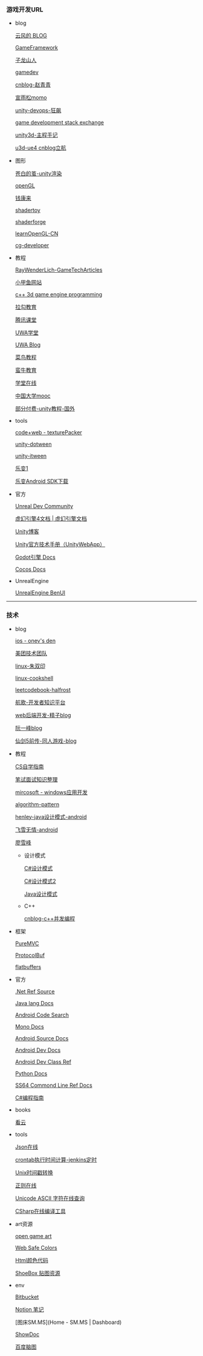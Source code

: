 ### 游戏开发URL

* blog

  [云风的 BLOG](https://blog.codingnow.com/)

  [GameFramework](https://gameframework.cn/)

  [子龙山人](https://www.zilongshanren.com/)

  [gamedev](https://www.gamedev.net/)

  [cnblog-赵青青](https://www.cnblogs.com/zhaoqingqing/)

  [宣雨松momo](https://www.xuanyusong.com/)

  [unity-devops-狂飙](https://networm.me/)

  [game development stack exchange](https://gamedev.stackexchange.com/)

  [unity3d-主程手记](http://luzexi.com/)

  [u3d-ue4 cnblog立航](https://www.cnblogs.com/leoin2012/)

  

* 图形

  [苍白的茧-unity渲染](http://dreamfairy.cn/blog/)

  [openGL](https://www.khronos.org/opengl/wiki/Main_Page)

  [钱康来](https://qiankanglai.me/)

  [shadertoy](https://www.shadertoy.com/)

  [shaderforge](https://acegikmo.com/shaderforge/)

  [learnOpenGL-CN](https://learnopengl-cn.readthedocs.io/zh/latest/)

  [cg-developer](https://develodownload.nvidia.cn/CgTutorial/cg_tutorial_appendix_e.html)

  

* 教程

  [RayWenderLich-GameTechArticles](https://www.raywenderlich.com/gametech)

  [小甲鱼网站](https://ilovefishc.com/)

  [c++ 3d game engine programming](https://www.3dgep.com/)

  [拉勾教育](https://kaiwu.lagou.com/learn)

  [腾讯课堂](https://ke.qq.com/)

  [UWA学堂](https://edu.uwa4d.com/)

  [UWA Blog](https://blog.uwa4d.com/)

  [菜鸟教程](https://www.runoob.com/)

  [蛮牛教育](https://edu.manew.com/)

  [学堂在线](https://www.xuetangx.com/)

  [中国大学mooc](https://www.icourse163.org/)
  
  [部分付费-unity教程-国外](http://www.alanzucconi.com/tutorials/)



* tools

  [code+web - texturePacker](https://www.codeandweb.com/)

  [unity-dotween](http://dotween.demigiant.com/index.php)

  [unity-itween](http://www.pixelplacement.com/itween/index.php)

  [乐变1](http://lbdoc.loveota.com/web/#/1?page_id=1)

  [乐变Android SDK下载](http://lbdoc.loveota.com/web/#/3?page_id=79)

  

* 官方

  [Unreal Dev Community](https://dev.epicgames.com/community/)

  [虚幻引擎4文档 | 虚幻引擎文档](https://docs.unrealengine.com/4.26/zh-CN/)

  [Unity博客](https://blog.unity.com/cn)

  [Unity官方技术手册（UnityWebApp）](https://connect.unity.com/doc/)

  [Godot引擎 Docs](https://docs.godotengine.org/en/stable/index.html)
  
  [Cocos Docs](https://www.cocos.com/docs)



* UnrealEngine

   [UnrealEngine BenUI](https://benui.ca/)



---



### 技术

* blog

  [ios - onev's den](https://onevcat.com/)

  [美团技术团队](https://tech.meituan.com/)

  [linux-朱双印](https://www.zsythink.net/)

  [linux-cookshell](https://coolshell.cn/articles/8883.html)

  [leetcodebook-halfrost](https://books.halfrost.com/leetcode//)

  [航歌-开发者知识平台](http://www.hangge.com/)

  [web后端开发-精子blog](https://jysperm.me/)

  [阮一峰blog](https://www.ruanyifeng.com/blog/)

  [仙剑5前传-同人游戏-blog](http://pal5h.com/)

  

* 教程

  [CS自学指南](https://csdiy.wiki/)

  [笔试面试知识整理](https://hit-alibaba.github.io/interview/)

  [mircosoft - windows应用开发](https://docs.microsoft.com/zh-cn/windows/apps/)

  [algorithm-pattern](https://greyireland.gitbook.io/algorithm-pattern/)

  [henley-java设计模式-android](https://henleylee.github.io/)

  [飞雪无情-android](https://www.flysnow.org/categories/Android/)

  [廖雪峰](https://www.liaoxuefeng.com/)

  

  * 设计模式

    [C#设计模式](https://www.cnblogs.com/rush/category/268894.html)

    [C#设计模式2](https://www.cnblogs.com/smile-xiaoyu/category/463456.html)

    [Java设计模式](https://blog.csdn.net/cselmu9/category_1244266.html)

  * C++

    [cnblog-c++并发编程](https://www.cnblogs.com/xudong-bupt/category/489888.html)

  

* 框架

  [PureMVC](http://puremvc.org/)
  
  [ProtocolBuf](https://developers.google.com/protocol-buffers/docs/cpptutorial)
  
  [flatbuffers](https://halfrost.com/flatbuffers_schema/)
  
  
  
* 官方

  [.Net Ref Source](https://referencesource.microsoft.com/)

  [Java lang Docs](https://docs.oracle.com/javase/7/docs/api/java/lang/package-summary.html)

  [Android Code Search](https://cs.android.com/)

  [Mono Docs](https://www.mono-project.com/)

  [Android Source Docs](https://source.android.com/)

  [Android Dev Docs](https://developer.android.com/?hl=zh-cn)

  [Android Dev Class Ref](https://developer.android.com/reference/classes)

  [Python Docs](https://docs.python.org/zh-cn/3/library/index.html)

  [SS64 Commond Line Ref Docs](https://ss64.com/)
  
  [C#编程指南](https://docs.microsoft.com/zh-cn/dotnet/csharp/programming-guide/)



* books

  [看云](https://www.kancloud.cn/explore)

  

* tools

  [Json在线](https://www.sojson.com/)

  [crontab执行时间计算-jenkins定时](https://tool.lu/crontab/)

  [Unix时间戳转换](https://tool.chinaz.com/Tools/unixtime.aspx)

  [正则在线](https://regex101.com/)

  [Unicode ASCII 字符在线查询](http://www.endmemo.com/unicode/ascii.php)

  

  [CSharp在线编译工具](https://sharplab.io/)

  

* art资源

  [open game art](https://opengameart.org/)

  [Web Safe Colors](https://www.bootcss.com/p/websafecolors/)

  [Html颜色代码](https://htmlcolorcodes.com/zh/)

  [ShoeBox 贴图资源](http://renderhjs.net/shoebox/)

  

* env

  [Bitbucket](https://bitbucket.org/JuXingMao/profile/repositories)

  [Notion 笔记](https://www.notion.so/zh-cn)
  
  [图床SM.MS](Home - SM.MS | Dashboard)
  
  [ShowDoc](https://www.showdoc.cc/item/index)
  
  [百度脑图](http://naotu.baidu.com/home)